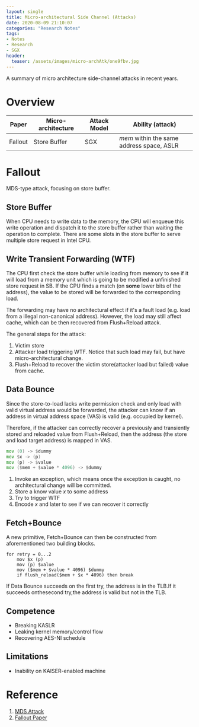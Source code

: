 ```yaml
---
layout: single
title: Micro-architectural Side Channel (Attacks)
date: 2020-08-09 21:10:07
categories: "Research Notes"
tags:
- Notes
- Research
- SGX
header:
  teaser: /assets/images/micro-archAtk/one9fbv.jpg
---
```


A summary of micro architecture side-channel attacks in recent years. 

# Overview

| Paper   | Micro-architecture | Attack Model | Ability (attack)                          |
| ------- | ------------------ | ------------ | ----------------------------------------- |
| Fallout | Store Buffer       | SGX          | *mem* within the same address space, ASLR |

# Fallout

MDS-type attack, focusing on store buffer.

## Store Buffer

When CPU needs to write data to the memory, the CPU will enqueue this write operation and dispatch it to the store buffer rather than waiting the operation to complete. There are some slots in the store buffer to serve multiple store request in Intel CPU.

## Write Transient Forwarding (WTF)

The CPU first check the store buffer while loading from memory to see if it will load from a memory unit which is going to be modified a unfinished store request in SB. If the CPU finds a match (on **some** lower bits of the address), the value to be stored will be forwarded to the corresponding load.

The forwarding may have no architectural effect if it's a fault load (e.g. load from a illegal non-canonical address). However, the load may still affect cache, which can be then recovered from Flush+Reload attack.

The general steps for the attack:

1. Victim store
2. Attacker load triggering WTF. Notice that such load may fail, but have micro-architectural change.
3. Flush+Reload to recover the victim store(attacker load but failed) value from cache.

## Data Bounce

Since the store-to-load lacks write permission check and only load with valid virtual address would be forwarded, the attacker can know if an address in virtual address space (VAS) is valid (e.g. occupied by kernel).

Therefore, if the attacker can correctly recover a previously and transiently stored and reloaded value from Flush+Reload, then the address (the store and load target address) is mapped in VAS.

```asm
mov (0) -> $dummy
mov $x -> (p)
mov (p) -> $value 
mov ($mem + $value * 4096) -> $dummy
```

1. Invoke an exception, which means once the exception is caught, no architectural change will be committed.
2. Store a know value *x* to some address
3. Try to trigger WTF
4. Encode *x* and later to see if we can recover it correctly


## Fetch+Bounce

A new primitive, Fetch+Bounce can then be constructed from aforementioned two building blocks.

```pseudo
for retry = 0...2 
    mov $x (p)
    mov (p) $value
    mov ($mem + $value * 4096) $dummy 
    if flush_reload($mem + $x * 4096) then break
```

If Data Bounce succeeds on the first try, the address is in the TLB.If it succeeds onthesecond try,the address is valid but not in the TLB.


## Competence

- Breaking KASLR
- Leaking kernel memory/control flow
- Recovering AES-NI schedule


## Limitations

- Inability on KAISER-enabled machine


# Reference 

1. [MDS Attack](https://mdsattacks.com/)
2. [Fallout Paper](https://mdsattacks.com/files/fallout.pdf)